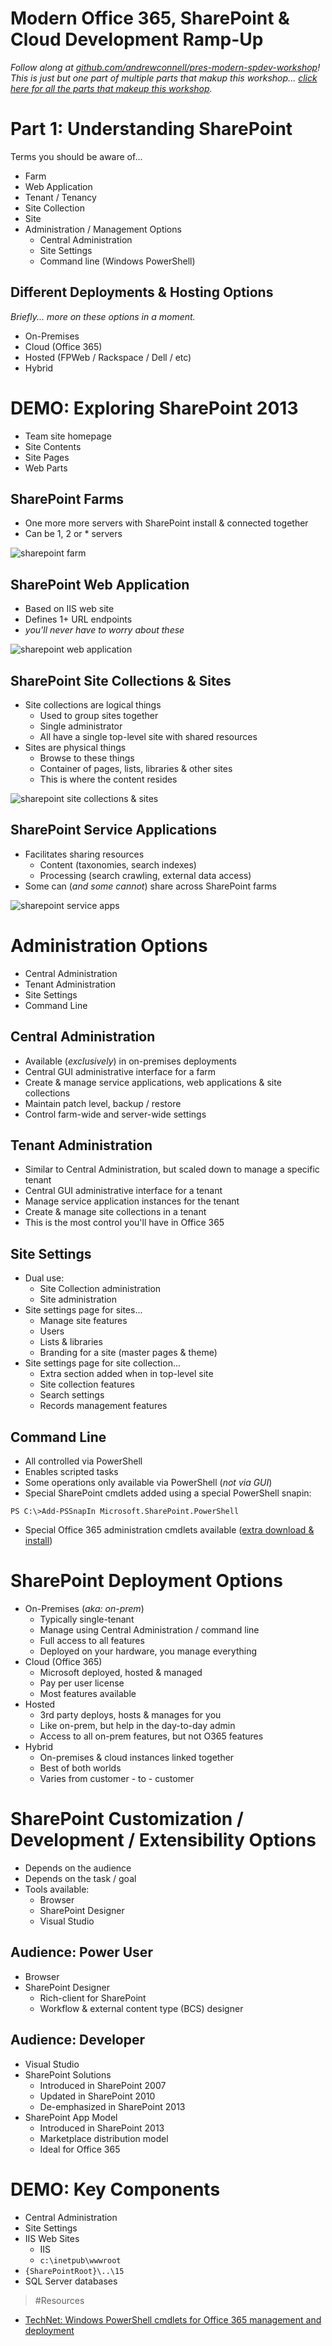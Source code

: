Modern Office 365, SharePoint & Cloud Development Ramp-Up
=========================================================
*Follow along at [github.com/andrewconnell/pres-modern-spdev-workshop](http://github.com/andrewconnell/pres-modern-spdev-workshop)! This is just but one part of multiple parts that makup this workshop... [click here for all the parts that makeup this workshop](presentation.md).*

Part 1: Understanding SharePoint
========================
Terms you should be aware of...
- Farm
- Web Application
- Tenant / Tenancy
- Site Collection
- Site
- Administration / Management Options
  - Central Administration
  - Site Settings
  - Command line (Windows PowerShell)



Different Deployments & Hosting Options
---------------------------------------
*Briefly... more on these options in a moment.*
- On-Premises
- Cloud (Office 365)
- Hosted (FPWeb / Rackspace / Dell / etc)
- Hybrid



DEMO: Exploring SharePoint 2013
===============================
- Team site homepage
- Site Contents
- Site Pages
- Web Parts



SharePoint Farms
---------------------------------------
- One more more servers with SharePoint install & connected together
- Can be 1, 2 or * servers

![sharepoint farm](img/spfarm.png)



SharePoint Web Application
--------------------------
- Based on IIS web site
- Defines 1+ URL endpoints
- *you'll never have to worry about these*

![sharepoint web application](img/spWebapp.png)



SharePoint Site Collections & Sites
-----------------------------------
- Site collections are logical things
  - Used to group sites together
  - Single administrator
  - All have a single top-level site with shared resources
- Sites are physical things
  - Browse to these things
  - Container of pages, lists, libraries & other sites
  - This is where the content resides

![sharepoint site collections & sites](img/spSites.png)



SharePoint Service Applications
-------------------------------
- Facilitates sharing resources
  - Content (taxonomies, search indexes)
  - Processing (search crawling, external data access)
- Some can (*and some cannot*) share across SharePoint farms

![sharepoint service apps](img/spServiceApps.png)



Administration Options
======================
- Central Administration
- Tenant Administration
- Site Settings
- Command Line



Central Administration
----------------------
- Available (*exclusively*) in on-premises deployments
- Central GUI administrative interface for a farm
- Create & manage service applications, web applications & site collections
- Maintain patch level, backup / restore
- Control farm-wide and server-wide settings



Tenant Administration
---------------------
- Similar to Central Administration, but scaled down to manage a specific tenant
- Central GUI administrative interface for a tenant
- Manage service application instances for the tenant
- Create & manage site collections in a tenant
- This is the most control you'll have in Office 365



Site Settings
-------------
- Dual use:
  - Site Collection administration
  - Site administration
- Site settings page for sites...
  - Manage site features
  - Users
  - Lists & libraries
  - Branding for a site (master pages & theme)
- Site settings page for site collection...
  - Extra section added when in top-level site
  - Site collection features
  - Search settings
  - Records management features



Command Line
------------
- All controlled via PowerShell
- Enables scripted tasks
- Some operations only available via PowerShell (*not via GUI*)
- Special SharePoint cmdlets added using a special PowerShell snapin:
````
PS C:\>Add-PSSnapIn Microsoft.SharePoint.PowerShell
````
- Special Office 365 administration cmdlets available ([extra download & install](http://technet.microsoft.com/en-us/library/hh974317.aspx))



SharePoint Deployment Options
=============================
- On-Premises (*aka: on-prem*)
  - Typically single-tenant
  - Manage using Central Administration / command line
  - Full access to all features
  - Deployed on your hardware, you manage everything
- Cloud (Office 365)
  - Microsoft deployed, hosted & managed
  - Pay per user license
  - Most features available
- Hosted
  - 3rd party deploys, hosts & manages for you
  - Like on-prem, but help in the day-to-day admin
  - Access to all on-prem features, but not O365 features
- Hybrid
  - On-premises & cloud instances linked together
  - Best of both worlds
  - Varies from customer - to - customer



SharePoint Customization / Development / Extensibility Options
==============================================================
- Depends on the audience
- Depends on the task / goal
- Tools available:
  - Browser
  - SharePoint Designer
  - Visual Studio



Audience: Power User
--------------------
- Browser
- SharePoint Designer
  - Rich-client for SharePoint
  - Workflow & external content type (BCS) designer



Audience: Developer
-------------------
- Visual Studio
- SharePoint Solutions
  - Introduced in SharePoint 2007
  - Updated in SharePoint 2010
  - De-emphasized in SharePoint 2013
- SharePoint App Model
  - Introduced in SharePoint 2013
  - Marketplace distribution model
  - Ideal for Office 365



DEMO: Key Components
====================
- Central Administration
- Site Settings
- IIS Web Sites
  - IIS
  - `c:\inetpub\wwwroot`
- `{SharePointRoot}\..\15`
- SQL Server databases


>#Resources
- [TechNet: Windows PowerShell cmdlets for Office 365 management and deployment](http://technet.microsoft.com/en-us/library/hh974317.aspx)

